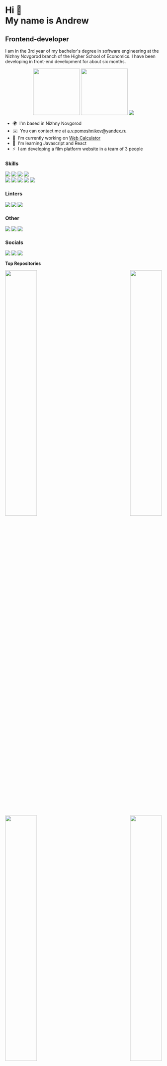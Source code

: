 Hi 👋 <br>
My name is Andrew
=======================

Frontend-developer
------------------

I am in the 3rd year of my bachelor's degree in software engineering at the Nizhny Novgorod branch of the Higher School of Economics. I have been developing in front-end development for about six months.
<p align='center'>
   <a href="https://github-readme-stats.vercel.app/api?username=B-S-B-Rabbit&show_icons=true&count_private=true&theme=tokyonight"><img
           height=150
           src="https://github-readme-stats.vercel.app/api?username=B-S-B-Rabbit&show_icons=true&count_private=true&theme=tokyonight"/></a>
   <a href="https://github.com/B-S-B-Rabbit/github-readme-stats&theme=tokyonight"><img height=150
                                                                  src="https://github-readme-stats.vercel.app/api/top-langs/?username=B-S-B-Rabbit&layout=compact&theme=tokyonight"/></a>
<a href="https://www.codewars.com/users/B-S-B-Rabbit"><img src="https://www.codewars.com/users/B-S-B-Rabbit/badges/large"/></a>
</p>

* 🌍  I'm based in Nizhny Novgorod
* ✉️  You can contact me at [a.v.pomoshnikov@yandex.ru](mailto:a.v.pomoshnikov@yandex.ru)
* 🚀  I'm currently working on [Web Calculator](http://b-s-b-rabbit.github.io/dist/index.html)
* 🧠  I'm learning Javascript and React
* ⚡  I am developing a film platform website in a team of 3 people

### Skills

<p align="left">
<img src="https://img.shields.io/badge/JavaScript-F7DF1E?style=for-the-badge&logo=JavaScript&logoColor=white"/> 
<img src="https://img.shields.io/badge/HTML5-E34F26?style=for-the-badge&logo=html5&logoColor=white"/> 
<img src="https://img.shields.io/badge/CSS3-1572B6?style=for-the-badge&logo=css3&logoColor=white"/> 
<img src="https://img.shields.io/badge/Sass-CC6699?style=for-the-badge&logo=sass&logoColor=white"/> <br>
<img src="https://img.shields.io/badge/Python-14354C?style=for-the-badge&logo=python&logoColor=white"/> 
<img src="https://img.shields.io/badge/C-00599C?style=for-the-badge&logo=c&logoColor=white"/> 
<img src="https://img.shields.io/badge/C%2B%2B-00599C?style=for-the-badge&logo=c%2B%2B&logoColor=white"/> 
<img src="https://img.shields.io/badge/Java-ED8B00?style=for-the-badge&logo=openjdk&logoColor=white"/> 
<img src="https://img.shields.io/badge/Django-092E20?style=for-the-badge&logo=django&logoColor=white"/> 

</p>

### Linters
<img src="https://img.shields.io/badge/prettier-1A2C34?style=for-the-badge&logo=prettier&logoColor=F7BA3E"/> <img src="https://img.shields.io/badge/ESLint-4B3263?style=for-the-badge&logo=eslint&logoColor=white"/> <img src="https://img.shields.io/badge/stylelint-000?style=for-the-badge&logo=stylelint&logoColor=white"/> 

### Other
<img src="https://img.shields.io/badge/PostgreSQL-316192?style=for-the-badge&logo=postgresql&logoColor=white"/> <img src="https://img.shields.io/badge/Visual_Studio_Code-0078D4?style=for-the-badge&logo=visual%20studio%20code&logoColor=white"/> <img src="https://img.shields.io/badge/docker-%230db7ed.svg?style=for-the-badge&logo=docker&logoColor=white"/> 

### Socials

<a href="https://vk.com/d_danvers"><img src="https://img.shields.io/badge/Telegram-2CA5E0?style=for-the-badge&logo=telegram&logoColor=white"/></a>
<a href="https://t.me/bloodyhase"><img src="https://img.shields.io/badge/вконтакте-%232E87FB.svg?&style=for-the-badge&logo=vk&logoColor=white"/></a>
<a href="https://www.codewars.com/users/B-S-B-Rabbit"><img src="https://img.shields.io/badge/Codewars-B1361E?style=for-the-badge&logo=Codewars&logoColor=white"/></a>

<b>Top Repositories</b>

<div width="100%" align="center"><a href="https://github.com/B-S-B-Rabbit/B-S-B-Rabbit.github.io" align="left"><img align="left" width="45%" src="https://github-readme-stats.vercel.app/api/pin/?username=B-S-B-Rabbit&repo=B-S-B-Rabbit.github.io&title_color=ef4444&text_color=000000&icon_color=0891b2&bg_color=ffffff&hide_border=true&locale=en" /></a><a href="https://github.com/B-S-B-Rabbit/BeautifulFront" align="right"><img align="right" width="45%" src="https://github-readme-stats.vercel.app/api/pin/?username=B-S-B-Rabbit&repo=BeautifulFront&title_color=ef4444&text_color=000000&icon_color=0891b2&bg_color=ffffff&hide_border=true&locale=en" /></a></div><br /><br /><br /><br /><br /><br /><br />

<div width="100%" align="center"><a href="https://github.com/B-S-B-Rabbit/Using-Language-models-to-simulate-humans-sample" align="left"><img align="left" width="45%" src="https://github-readme-stats.vercel.app/api/pin/?username=B-S-B-Rabbit&repo=Using-Language-models-to-simulate-humans-sample&title_color=ef4444&text_color=000000&icon_color=0891b2&bg_color=ffffff&hide_border=true&locale=en" /></a><a href="https://github.com/B-S-B-Rabbit/algorithm_lab2" align="right"><img align="right" width="45%" src="https://github-readme-stats.vercel.app/api/pin/?username=B-S-B-Rabbit&repo=algorithm_lab2&title_color=ef4444&text_color=000000&icon_color=0891b2&bg_color=ffffff&hide_border=true&locale=en" /></a></div>
